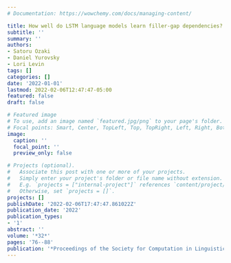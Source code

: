 ```yaml
---
# Documentation: https://wowchemy.com/docs/managing-content/

title: How well do LSTM language models learn filler-gap dependencies?
subtitle: ''
summary: ''
authors:
- Satoru Ozaki
- Daniel Yurovsky
- Lori Levin
tags: []
categories: []
date: '2022-01-01'
lastmod: 2022-02-06T12:47:47-05:00
featured: false
draft: false

# Featured image
# To use, add an image named `featured.jpg/png` to your page's folder.
# Focal points: Smart, Center, TopLeft, Top, TopRight, Left, Right, BottomLeft, Bottom, BottomRight.
image:
  caption: ''
  focal_point: ''
  preview_only: false

# Projects (optional).
#   Associate this post with one or more of your projects.
#   Simply enter your project's folder or file name without extension.
#   E.g. `projects = ["internal-project"]` references `content/project/deep-learning/index.md`.
#   Otherwise, set `projects = []`.
projects: []
publishDate: '2022-02-06T17:47:47.861022Z'
publication_date: '2022'
publication_types:
- '1'
abstract: ''
volume: '*32*'
pages: '76--88'
publication: '*Proceedings of the Society for Computation in Linguistics*'
---
```

